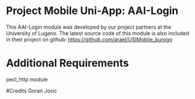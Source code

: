 ﻿# Project Mobile Uni-App: AAI-Login

This AAI-Login module was developed by our project partners at the University of Lugano.
The latest source code of this module is also included in their project on github:
https://github.com/arael/USIMobile_kurogo

# Additional Requirements

pecl_http module 

#Credits
Goran Josic